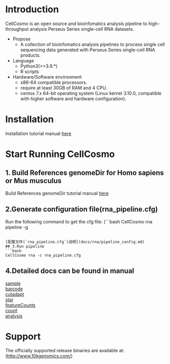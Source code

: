 # Introduction
CellCosmo is an open source and bioinfomatics analysis pipeline to high-throughput analysis Perseus Series single-cell RNA datasets.
* Propose
   * A collection of bioinfomatics analysis pipelines to process single cell sequencing data generated with Perseus Series single-cell RNA products.
* Language
   * Python3(>=3.9.*)
   * R scripts
* Hardware/Software environment
   * x86-64 compatible processors.
   * require at least 30GB of RAM and 4 CPU.
   * centos 7.x 64-bit operating system (Linux kernel 3.10.0, compatible with higher software and hardware configuration).
# Installation
Installation tutorial manual [here](docs/install.md)

# Start Running CellCosmo
## 1. Build References  genomeDir for Homo sapiens or Mus musculus
Build References genomeDir tutorial manual [here](docs/Build_References_genomeDir.md)

## 2.Generate configuration file(rna_pipeline.cfg)
Run the following command to get the cfg file:
(```bash
CellCosmo rna pipeline -g
```)

[配置文件(`rna_pipeline.cfg`)说明](docs/rna/pipeline_config.md)
## 3.Run pipeline
```bash
CellCosmo rna -c rna_pipeline.cfg
```

## 4.Detailed docs can be found in manual
[sample](docs/rna/sample.md)  
[barcode](docs/rna/barcode.md)  
[cutadapt](docs/rna/cutadapt.md)  
[star](docs/rna/star.md)  
[featureCounts](docs/rna/featureCounts.md)  
[count](docs/rna/count.md)  
[analysis](docs/rna/analysis.md)  

# Support
The officially supported release binaries are available at: (http://www.10kgenomics.com/)

